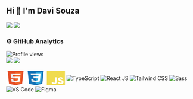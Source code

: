 <h2 align="left">Hi 👋 I'm Davi Souza</h2>

<div align="left">
  <a href="http://www.instagram.com/davi.gsouza/" target="_blank" rel="noreferrer"><img target="_blank" src="https://img.shields.io/badge/-Instagram-%23E4405F?style=for-the-badge&logo=instagram&logoColor=white" /></a>
  <a href="https://www.linkedin.com/in/davi-gsouza/" target="_blank" rel="noreferrer"><img target="_blank" src="https://img.shields.io/badge/-LinkedIn-%230077B5?style=for-the-badge&logo=linkedin&logoColor=white" /></a>
</div>

<h3 align="left">⚙️ GitHub Analytics</h3>
<div align="left">
  <img src="https://komarev.com/ghpvc/?username=davi-gsouza&color=blue" alt="Profile views" /> <br />
  <img height="150em" src="https://github-readme-stats.vercel.app/api/top-langs/?username=davi-gsouza&layout=compact&langs_count=7&theme=algolia" />
  <img height="150em" src="https://github-readme-stats.vercel.app/api?username=davi-gsouza&show_icons=true&theme=algolia&include_all_commits=true&count_private=true" />
</div> <br />

<div style="display: inline_block">
  <img align="center" width="50" height="40" alt="HTML5" src="https://raw.githubusercontent.com/devicons/devicon/master/icons/html5/html5-original.svg" />
  <img align="center" width="50" height="40" alt="CSS3" src="https://raw.githubusercontent.com/devicons/devicon/master/icons/css3/css3-original.svg" />
  <img align="center" width="50" height="40" alt="JavaScript" src="https://raw.githubusercontent.com/devicons/devicon/master/icons/javascript/javascript-plain.svg" />
  <img align="center" width="50" height="40" alt="TypeScript" src="https://cdn.jsdelivr.net/gh/devicons/devicon/icons/typescript/typescript-original.svg" />
  <img align="center" width="50" height="40" alt="React JS" src="https://cdn.jsdelivr.net/gh/devicons/devicon/icons/react/react-original.svg" />
  <img align="center" width="50" height="40" alt="Tailwind CSS" src="https://cdn.jsdelivr.net/gh/devicons/devicon@latest/icons/tailwindcss/tailwindcss-original.svg" />
  <img align="center" width="50" height="40" alt="Sass" src="https://cdn.jsdelivr.net/gh/devicons/devicon/icons/sass/sass-original.svg" />
  <img align="center" width="50" height="40" alt="VS Code" src="https://cdn.jsdelivr.net/gh/devicons/devicon/icons/vscode/vscode-original.svg" />
  <img align="center" width="50" height="40" alt="Figma" src="https://cdn.jsdelivr.net/gh/devicons/devicon/icons/figma/figma-original.svg" />
</div>
